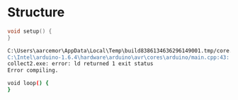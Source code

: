 # Structure

```c
void setup() {
}
```

```sh
C:\Users\aarcemor\AppData\Local\Temp\build8386134636296149001.tmp/core.a(main.cpp.o): In function `main':
C:\Intel\arduino-1.6.4\hardware\arduino\avr\cores\arduino/main.cpp:43: undefined reference to `loop'
collect2.exe: error: ld returned 1 exit status
Error compiling.
```


```sh
void loop() {
}
```

```sh

```